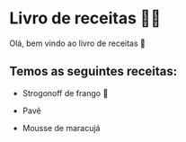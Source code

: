 # Livro de receitas :man_cook:

Olá, bem vindo ao livro de receitas :wave:

## Temos as seguintes receitas:

- Strogonoff de frango :chicken:

- Pavê 

- Mousse de maracujá

  